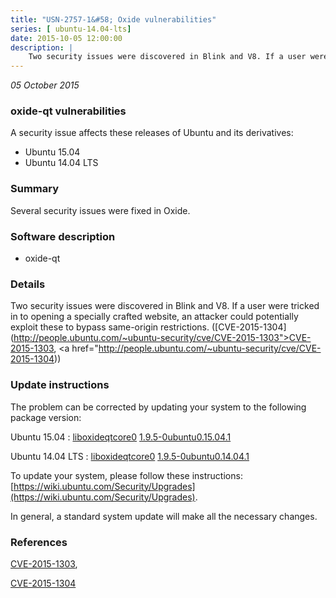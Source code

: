 ```yaml
---
title: "USN-2757-1&#58; Oxide vulnerabilities"
series: [ ubuntu-14.04-lts]
date: 2015-10-05 12:00:00
description: |
    Two security issues were discovered in Blink and V8. If a user were tricked in to opening a specially crafted website, an attacker could potentially exploit these to bypass same-origin restrictions. ([CVE-2015-1304](http://people.ubuntu.com/~ubuntu-security/cve/CVE-2015-1303">CVE-2015-1303</a>, <a href="http://people.ubuntu.com/~ubuntu-security/cve/CVE-2015-1304)) 
--- 
```

 
 

*05 October 2015*

### oxide-qt vulnerabilities

A security issue affects these releases of Ubuntu and its derivatives:

* Ubuntu 15.04
* Ubuntu 14.04 LTS

### Summary

Several security issues were fixed in Oxide. 

### Software description

* oxide-qt 

### Details

Two security issues were discovered in Blink and V8. If a user were tricked in to opening a specially crafted website, an attacker could potentially exploit these to bypass same-origin restrictions. ([CVE-2015-1304](http://people.ubuntu.com/~ubuntu-security/cve/CVE-2015-1303">CVE-2015-1303</a>, <a href="http://people.ubuntu.com/~ubuntu-security/cve/CVE-2015-1304)) 

### Update instructions

The problem can be corrected by updating your system to the following package version:

Ubuntu 15.04
 : [liboxideqtcore0](https://launchpad.net/ubuntu/+source/oxide-qt) <span> [1.9.5-0ubuntu0.15.04.1](https://launchpad.net/ubuntu/+source/oxide-qt/1.9.5-0ubuntu0.15.04.1) </span> 

Ubuntu 14.04 LTS
 : [liboxideqtcore0](https://launchpad.net/ubuntu/+source/oxide-qt) <span> [1.9.5-0ubuntu0.14.04.1](https://launchpad.net/ubuntu/+source/oxide-qt/1.9.5-0ubuntu0.14.04.1) </span> 

To update your system, please follow these instructions: [https://wiki.ubuntu.com/Security/Upgrades](https://wiki.ubuntu.com/Security/Upgrades).

In general, a standard system update will make all the necessary changes. 

### References

 
 [CVE-2015-1303](http://people.ubuntu.com/~ubuntu-security/cve/CVE-2015-1303), 

 [CVE-2015-1304](http://people.ubuntu.com/~ubuntu-security/cve/CVE-2015-1304)
 

